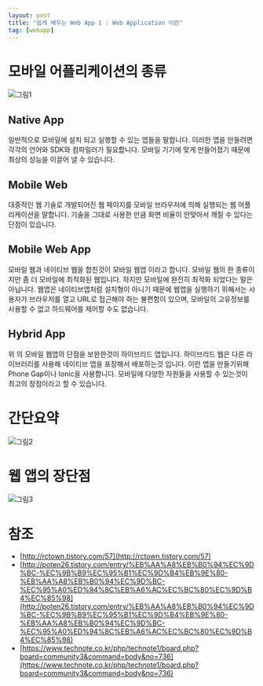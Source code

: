 ```yaml
---
layout: post
title: "쉽게 배우는 Web App 1 : Web Application 이란"
tag: [webapp]
---
```


# 모바일 어플리케이션의 종류

![그림1](https://azureforbeginner.blob.core.windows.net/images/webapp3.png)

## Native App
일반적으로 모바일에 설치 되고 실행할 수 있는 앱들을 말합니다. 이러한 앱을 만들려면 각각의 언어와 SDK와 컴파일러가 필요합니다. 모바일 기기에 맞게 만들어졌기 때문에 최상의 성능을 이끌어 낼 수 있습니다.

## Mobile Web
대중적인 웹 기술로 개발되어진 웹 페이지를 모바일 브라우저에 의해 실행되는 웹 어플리케이션을 말합니다. 기술을 그대로 사용한 만큼 화면 비율이 안맞아서 깨질 수 있다는 단점이 있습니다.

## Mobile Web App
모바일 웹과 네이티브 웹을 합친것이 모바일 웹앱 이라고 합니다. 모바일 웹의 한 종류이지만 좀 더 모바일에 최적화된 웹입니다. 하지만 모바일에 완전히 최적화 되었다는 말은 아닙니다. 웹앱은 네이티브앱처럼 설치형이 아니기 때문에 웹앱을 실행하기 위해서는 사용자가 브라우저를 열고 URL로 접근해야 하는 불편함이 있으며, 모바일의 고유정보를 사용할 수 없고 하드웨어를 제어할 수도 없습니다.

## Hybrid App
위 의 모바일 웹앱의 단점을 보완한것이 하이브리드 앱입니다. 하이브리드 웹은 다른 라이브러리를 사용해 네이티브 앱을 포장해서 배포하는것 입니다. 이런 앱을 만들기위해 Phone Gap이나 Ionic을 사용합니다. 모바일에 다양한 자원들을 사용할 수 있는것이 최고의 장점이라고 할 수 있습니다.

# 간단요약
![그림2](https://azureforbeginner.blob.core.windows.net/images/webapp3.jpg)

# 웹 앱의 장단점
![그림3](https://azureforbeginner.blob.core.windows.net/images/webapp.jpg)

# 참조
* [http://rctown.tistory.com/57](http://rctown.tistory.com/57)
* [http://poten26.tistory.com/entry/%EB%AA%A8%EB%B0%94%EC%9D%BC-%EC%9B%B9%EC%95%B1%EC%9D%B4%EB%9E%80-%EB%AA%A8%EB%B0%94%EC%9D%BC-%EC%95%A0%ED%94%8C%EB%A6%AC%EC%BC%80%EC%9D%B4%EC%85%98](http://poten26.tistory.com/entry/%EB%AA%A8%EB%B0%94%EC%9D%BC-%EC%9B%B9%EC%95%B1%EC%9D%B4%EB%9E%80-%EB%AA%A8%EB%B0%94%EC%9D%BC-%EC%95%A0%ED%94%8C%EB%A6%AC%EC%BC%80%EC%9D%B4%EC%85%98)
* [https://www.technote.co.kr/php/technote1/board.php?board=community3&command=body&no=736](https://www.technote.co.kr/php/technote1/board.php?board=community3&command=body&no=736)
